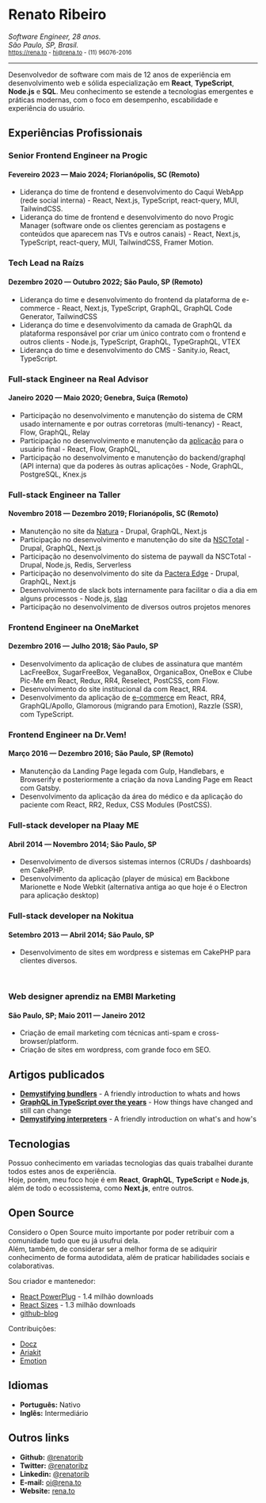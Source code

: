 # Renato Ribeiro

_Software Engineer, 28 anos._  
_São Paulo, SP, Brasil._  
<sup>https://rena.to - hi@rena.to - (11) 96076-2016</sup>

---

Desenvolvedor de software com mais de 12 anos de experiência em desenvolvimento web e sólida especialização em **React**, **TypeScript**, **Node.js** e **SQL**. Meu conhecimento se estende a tecnologias emergentes e práticas modernas, com o foco em desempenho, escabilidade e experiência do usuário.

## Experiências Profissionais

### Senior Frontend Engineer na Progic

#### Fevereiro 2023 — Maio 2024; Florianópolis, SC (Remoto)

- Liderança do time de frontend e desenvolvimento do Caqui WebApp (rede social interna) - React, Next.js, TypeScript, react-query, MUI, TailwindCSS.
- Liderança do time de frontend e desenvolvimento do novo Progic Manager (software onde os clientes gerenciam as postagens e conteúdos que aparecem nas TVs e outros canais) - React, Next.js, TypeScript, react-query, MUI, TailwindCSS, Framer Motion.

### Tech Lead na Raízs

#### Dezembro 2020 — Outubro 2022; São Paulo, SP (Remoto)

- Liderança do time e desenvolvimento do frontend da plataforma de e-commerce - React, Next.js, TypeScript, GraphQL, GraphQL Code Generator, TailwindCSS
- Liderança do time e desenvolvimento da camada de GraphQL da plataforma responsável por criar um único contrato com o frontend e outros clients - Node.js, TypeScript, GraphQL, TypeGraphQL, VTEX
- Liderança do time e desenvolvimento do CMS - Sanity.io, React, TypeScript.

### Full-stack Engineer na Real Advisor

#### Janeiro 2020 — Maio 2020; Genebra, Suíça (Remoto)

- Participação no desenvolvimento e manutenção do sistema de CRM usado internamente e por outras corretoras (multi-tenancy) - React, Flow, GraphQL, Relay
- Participação no desenvolvimento e manutenção da [aplicação](https://realadvisor.ch/en) para o usuário final - React, Flow, GraphQL,
- Participação no desenvolvimento e manutenção do backend/graphql (API interna) que da poderes às outras aplicações - Node, GraphQL, PostgreSQL, Knex.js

### Full-stack Engineer na Taller

#### Novembro 2018 — Dezembro 2019; Florianópolis, SC (Remoto)

- Manutenção no site da [Natura](https://natura.com.br/) - Drupal, GraphQL, Next.js
- Participação no desenvolvimento e manutenção do site da [NSCTotal](https://nsctotal.com.br) - Drupal, GraphQL, Next.js
- Participação no desenvolvimento do sistema de paywall da NSCTotal - Drupal, Node.js, Redis, Serverless
- Participação no desenvolvimento do site da [Pactera Edge](https://www.pacteraedge.com/) - Drupal, GraphQL, Next.js
- Desenvolvimento de slack bots internamente para facilitar o dia a dia em alguns processos - Node.js, [slaq](https://github.com/renatorib/slaq)
- Participação no desenvolvimento de diversos outros projetos menores

### Frontend Engineer na OneMarket

#### Dezembro 2016 — Julho 2018; São Paulo, SP

- Desenvolvimento da aplicação de clubes de assinatura que mantém LacFreeBox, SugarFreeBox, VeganaBox, OrganicaBox, OneBox e Clube Pic-Me em React, Redux, RR4, Reselect, PostCSS, com Flow.
- Desenvolvimento do site institucional da com React, RR4.
- Desenvolvimento da aplicação de [e-commerce](https://onemarket.com.br/produtos) em React, RR4, GraphQL/Apollo, Glamorous (migrando para Emotion), Razzle (SSR), com TypeScript.

### Frontend Engineer na Dr.Vem!

#### Março 2016 — Dezembro 2016; São Paulo, SP (Remoto)

- Manutenção da Landing Page legada com Gulp, Handlebars, e Browserify e posteriormente a criação da nova Landing Page em React com Gatsby.
- Desenvolvimento da aplicação da área do médico e da aplicação do paciente com React, RR2, Redux, CSS Modules (PostCSS).

### Full-stack developer na Plaay ME

#### Abril 2014 — Novembro 2014; São Paulo, SP

- Desenvolvimento de diversos sistemas internos (CRUDs / dashboards) em CakePHP.
- Desenvolvimento da aplicação (player de música) em Backbone Marionette e Node Webkit (alternativa antiga ao que hoje é o Electron para aplicação desktop)

### Full-stack developer na Nokitua

#### Setembro 2013 — Abril 2014; São Paulo, SP

- Desenvolvimento de sites em wordpress e sistemas em CakePHP para clientes diversos.

<br />

### Web designer aprendiz na EMBI Marketing

#### São Paulo, SP; Maio 2011 — Janeiro 2012

- Criação de email marketing com técnicas anti-spam e cross-browser/platform.
- Criação de sites em wordpress, com grande foco em SEO.

## Artigos publicados

- **[Demystifying bundlers](https://rena.to/blog/demystifying-bundlers)** - A friendly introduction to whats and hows
- **[GraphQL in TypeScript over the years](https://rena.to/blog/graphql-in-typescript-over-the-years)** - How things have changed and still can change
- **[Demystifying interpreters](https://rena.to/blog/demystifying-interpreters)** - A friendly introduction on what's and how's

## Tecnologias

Possuo conhecimento em variadas tecnologias das quais trabalhei durante todos estes anos de experiência.  
Hoje, porém, meu foco hoje é em **React**, **GraphQL**, **TypeScript** e **Node.js**, além de todo o ecossistema, como **Next.js**, entre outros.

## Open Source

Considero o Open Source muito importante por poder retribuir com a comunidade tudo que eu já usufrui dela.  
Além, também, de considerar ser a melhor forma de se adiquirir conhecimento de forma autodidata, além de praticar habilidades sociais e colaborativas.

Sou criador e mantenedor:

- [React PowerPlug](https://github.com/renatorib/react-powerplug) - 1.4 milhão downloads
- [React Sizes](https://github.com/renatorib/react-sizes) - 1.3 milhão downloads
- [github-blog](https://github.com/renatorib/github-blog)

Contribuições:

- [Docz](https://github.com/doczjs/docz/commits?author=renatorib)
- [Ariakit](https://github.com/ariakit/ariakit/commits?author=renatorib)
- [Emotion](https://github.com/emotion-js/emotion/commits?author=renatorib)

## Idiomas

- **Português:** Nativo
- **Inglês:** Intermediário

## Outros links

- **Github:** [@renatorib](http://github.com/renatorib)
- **Twitter:** [@renatoribz](http://twitter.com/renatoribz)
- **Linkedin:** [@renatorib](https://www.linkedin.com/in/renatorib/)
- **E-mail:** oi@rena.to
- **Website:** [rena.to](http://rena.to/)
